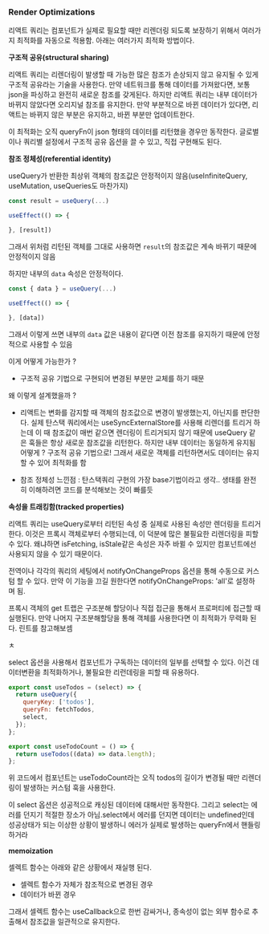 ### Render Optimizations

리액트 쿼리는 컴포넌트가 실제로 필요할 때만 리렌더링 되도록 보장하기 위해서 여러가지 최적화를 자동으로 적용함. 아래는 여러가지 최적화 방법이다.

**구조적 공유(structural sharing)**

리액트 쿼리는 리렌더링이 발생할 때 가능한 많은 참조가 손상되지 않고 유지될 수 있게 구조적 공유라는 기술을 사용한다. 만약 네트워크를 통해 데이터를 가져왔다면, 보통 json을 파싱하고 완전히 새로운 참조를 갖게된다. 하지만 리액트 쿼리는 내부 데이터가 바뀌지 않았다면 오리지널 참조를 유지한다. 만약 부분적으로 바뀐 데이터가 있다면, 리액트는 바뀌지 않은 부분은 유지하고, 바뀐 부분만 업데이트한다.

이 최적화는 오직 queryFn이 json 형태의 데이터를 리턴했을 경우만 동작한다. 글로벌이나 쿼리별 설정에서 구조적 공유 옵션을 끌 수 있고, 직접 구현해도 된다.

**참조 정체성(referential identity)**

useQuery가 반환한 최상위 객체의 참조값은 안정적이지 않음(useInfiniteQuery, useMutation, useQueries도 마찬가지)

```js
const result = useQuery(...)

useEffect(() => {

}, [result])
```

그래서 위처럼 리턴된 객체를 그대로 사용하면 `result`의 참조값은 계속 바뀌기 때문에 안정적이지 않음

하지만 내부의 `data` 속성은 안정적이다.

```js
const { data } = useQuery(...)

useEffect(() => {

}, [data])
```

그래서 이렇게 쓰면 내부의 `data` 값은 내용이 같다면 이전 참조를 유지하기 때문에 안정적으로 사용할 수 있음

이게 어떻게 가능한가 ?

- 구조적 공유 기법으로 구현되어 변경된 부분만 교체를 하기 때문

왜 이렇게 설계했을까 ?

- 리액트는 변화를 감지할 때 객체의 참조값으로 변경이 발생했는지, 아닌지를 판단한다. 실제 탄스택 쿼리에서는 useSyncExternalStore를 사용해 리렌더를 트리거 하는데 이 때 참조값이 매번 같으면 렌더링이 트리거되지 않기 때문에 useQuery 같은 훅들은 항상 새로운 참조값을 리턴한다. 하지만 내부 데이터는 동일하게 유지됨 어떻게 ? 구조적 공유 기법으로! 그래서 새로운 객체를 리턴하면서도 데이터는 유지할 수 있어 최적화를 함

- 참조 정체성 느낀점 : 탄스택쿼리 구현의 가장 base기법이라고 생각.. 생태를 완전히 이해하려면 코드를 분석해보는 것이 빠를듯

**속성을 트래킹함(tracked properties)**

리액트 쿼리는 useQuery로부터 리턴된 속성 중 실제로 사용된 속성만 렌더링을 트리거 한다. 이것은 프록시 객체로부터 수행되는데, 이 덕분에 많은 불필요한 리렌더링을 피할 수 있다. 왜냐하면 isFetching, isStale같은 속성은 자주 바뀔 수 있지만 컴포넌트에선 사용되지 않을 수 있기 때문이다.

전역이나 각각의 쿼리의 세팅에서 notifyOnChangeProps 옵션을 통해 수동으로 커스텀 할 수 있다. 만약 이 기능을 끄길 원한다면 notifyOnChangeProps: 'all'로 설정하며 됨.

프록시 객체의 get 트랩은 구조분해 할당이나 직접 접근을 통해서 프로퍼티에 접근할 때 실행된다. 만약 나머지 구조분해할당을 통해 객체를 사용한다면 이 최적화가 무력화 된다. 린트를 참고해보셈

ㅊ

select 옵션을 사용해서 컴포넌트가 구독하는 데이터의 일부를 선택할 수 있다.
이건 데이터변환을 최적화하거나, 불필요한 리런데링을 피할 때 유용하다.

```js
export const useTodos = (select) => {
  return useQuery({
    queryKey: ['todos'],
    queryFn: fetchTodos,
    select,
  });
};

export const useTodoCount = () => {
  return useTodos((data) => data.length);
};
```

위 코드에서 컴포넌트는 useTodoCount라는 오직 todos의 길이가 변경될 때만 리렌더링이 발생하는 커스텀 훅을 사용한다.

이 select 옵션은 성공적으로 캐싱된 데이터에 대해서만 동작한다. 그리고 select는 에러를 던지기 적절한 장소가 아님.select에서 에러를 던지면 데이터는 undefined인데 성공상태가 되는 이상한 상황이 발생하니 에러가 실제로 발생하는 queryFn에서 핸들링 하거라

**memoization**

셀렉트 함수는 아래와 같은 상황에서 재실행 된다.

- 셀렉트 함수가 자체가 참조적으로 변경된 경우
- 데이터가 바뀐 경우

그래서 셀렉트 함수는 useCallback으로 한번 감싸거나, 종속성이 없는 외부 함수로 추출해서 참조값을 일관적으로 유지한다.
